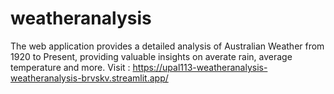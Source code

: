 # weatheranalysis
The web application provides a detailed analysis of Australian Weather from 1920 to Present, providing valuable insights on averate rain, average temperature and more.
Visit : https://upal113-weatheranalysis-weatheranalysis-brvskv.streamlit.app/
